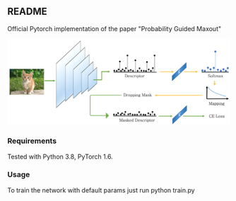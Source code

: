 ## README

Official Pytorch implementation of the paper "Probability Guided Maxout"

![alt text](https://github.com/clferrari/probability-guided-maxout/blob/master/conf/method.png)

### Requirements

Tested with Python 3.8, PyTorch 1.6.

### Usage

To train the network with default params just run python train.py


